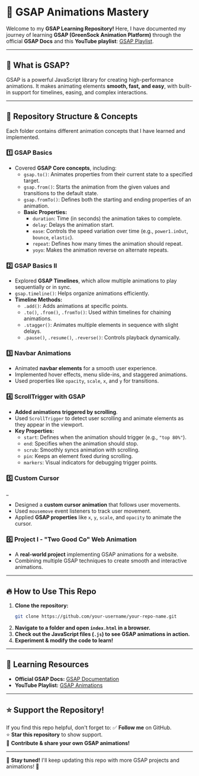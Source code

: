 # 🚀 GSAP Animations Mastery

Welcome to my **GSAP Learning Repository!** Here, I have documented my journey of learning **GSAP (GreenSock Animation Platform)** through the official **GSAP Docs** and this **YouTube playlist**: [GSAP Playlist](https://www.youtube.com/watch?v=9C03V1dXxOU&list=PLbtI3_MArDOnIIJxB6xFtpnhM0wTwz0x6).

---

## 📌 What is GSAP?
GSAP is a powerful JavaScript library for creating high-performance animations. It makes animating elements **smooth, fast, and easy**, with built-in support for timelines, easing, and complex interactions.

---

## 📂 Repository Structure & Concepts

Each folder contains different animation concepts that I have learned and implemented.

### 1️⃣ **GSAP Basics**
- Covered **GSAP Core concepts**, including:
  - `gsap.to()`: Animates properties from their current state to a specified target.
  - `gsap.from()`: Starts the animation from the given values and transitions to the default state.
  - `gsap.fromTo()`: Defines both the starting and ending properties of an animation.
  - **Basic Properties:**
    - `duration`: Time (in seconds) the animation takes to complete.
    - `delay`: Delays the animation start.
    - `ease`: Controls the speed variation over time (e.g., `power1.inOut`, `bounce`, `elastic`).
    - `repeat`: Defines how many times the animation should repeat.
    - `yoyo`: Makes the animation reverse on alternate repeats.

### 2️⃣ **GSAP Basics II**
- Explored **GSAP Timelines**, which allow multiple animations to play sequentially or in sync.
- `gsap.timeline()`: Helps organize animations efficiently.
- **Timeline Methods:**
  - `.add()`: Adds animations at specific points.
  - `.to()`, `.from()`, `.fromTo()`: Used within timelines for chaining animations.
  - `.stagger()`: Animates multiple elements in sequence with slight delays.
  - `.pause()`, `.resume()`, `.reverse()`: Controls playback dynamically.

### 3️⃣ **Navbar Animations**
- Animated **navbar elements** for a smooth user experience.
- Implemented hover effects, menu slide-ins, and staggered animations.
- Used properties like `opacity`, `scale`, `x`, and `y` for transitions.

### 4️⃣ **ScrollTrigger with GSAP**
- **Added animations triggered by scrolling**.
- Used `ScrollTrigger` to detect user scrolling and animate elements as they appear in the viewport.
- **Key Properties:**
  - `start`: Defines when the animation should trigger (e.g., `"top 80%"`).
  - `end`: Specifies when the animation should stop.
  - `scrub`: Smoothly syncs animation with scrolling.
  - `pin`: Keeps an element fixed during scrolling.
  - `markers`: Visual indicators for debugging trigger points.

### 5️⃣ **Custom Cursor**
_
- Designed a **custom cursor animation** that follows user movements.
- Used `mousemove` event listeners to track user movement.
- Applied **GSAP properties** like `x`, `y`, `scale`, and `opacity` to animate the cursor.

### 6️⃣ **Project I - "Two Good Co" Web Animation**

- A **real-world project** implementing GSAP animations for a website.
- Combining multiple GSAP techniques to create smooth and interactive animations.

---

## 🔥 How to Use This Repo
1. **Clone the repository:**
   ```sh
   git clone https://github.com/your-username/your-repo-name.git
   ```
2. **Navigate to a folder and open `index.html` in a browser.**
3. **Check out the JavaScript files (`.js`) to see GSAP animations in action.**
4. **Experiment & modify the code to learn!**

---

## 📖 Learning Resources
- **Official GSAP Docs:** [GSAP Documentation](https://greensock.com/docs/)
- **YouTube Playlist:** [GSAP Animations](https://www.youtube.com/watch?v=9C03V1dXxOU&list=PLbtI3_MArDOnIIJxB6xFtpnhM0wTwz0x6)

---

## ⭐ Support the Repository!
If you find this repo helpful, don't forget to:
✅ **Follow me** on GitHub.  
⭐ **Star this repository** to show support.  
📩 **Contribute & share your own GSAP animations!**

---

🔔 **Stay tuned!** I'll keep updating this repo with more GSAP projects and animations! 🚀
